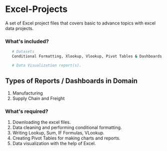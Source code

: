 # Excel-Projects

A set of Excel project files that covers basic to advance topics with excel data projects.

### What's included?
```bash
   # Datasets
   Conditional Formatting, Xlookup, Vlookup, Pivot Tables & Dashboards.

   # Data Visualization report(s).
```

## Types of Reports / Dashboards in Domain
1. Manufacturing
2. Supply Chain and Freight

### What's required?
1. Downloading the excel files.
2. Data cleaning and performing conditional formatting.
3. Writing Lookup, Sum, IF Formulas, VLookup.
4. Creating Pivot Tables for making charts and reports.
5. Data visualization with the help of Excel.
